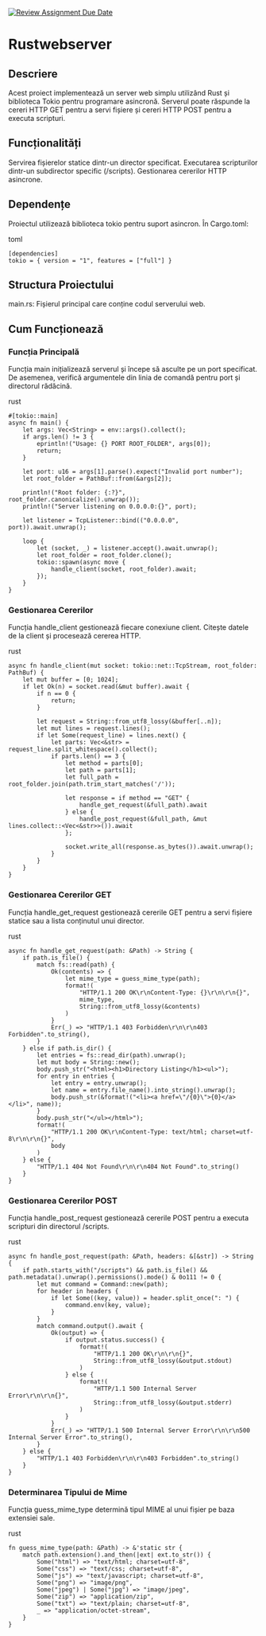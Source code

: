 [![Review Assignment Due Date](https://classroom.github.com/assets/deadline-readme-button-24ddc0f5d75046c5622901739e7c5dd533143b0c8e959d652212380cedb1ea36.svg)](https://classroom.github.com/a/TXciPqtn)
# Rustwebserver

## Descriere
Acest proiect implementează un server web simplu utilizând Rust și biblioteca Tokio pentru programare asincronă. Serverul poate răspunde la cereri HTTP GET pentru a servi fișiere și cereri HTTP POST pentru a executa scripturi.

## Funcționalități
Servirea fișierelor statice dintr-un director specificat.
Executarea scripturilor dintr-un subdirector specific (/scripts).
Gestionarea cererilor HTTP asincrone.
## Dependențe
Proiectul utilizează biblioteca tokio pentru suport asincron. În Cargo.toml:

toml
```
[dependencies]
tokio = { version = "1", features = ["full"] }
```
## Structura Proiectului
main.rs: Fișierul principal care conține codul serverului web.

## Cum Funcționează
### Funcția Principală
Funcția main inițializează serverul și începe să asculte pe un port specificat. De asemenea, verifică argumentele din linia de comandă pentru port și directorul rădăcină.

rust
```
#[tokio::main]
async fn main() {
    let args: Vec<String> = env::args().collect();
    if args.len() != 3 {
        eprintln!("Usage: {} PORT ROOT_FOLDER", args[0]);
        return;
    }

    let port: u16 = args[1].parse().expect("Invalid port number");
    let root_folder = PathBuf::from(&args[2]);

    println!("Root folder: {:?}", root_folder.canonicalize().unwrap());
    println!("Server listening on 0.0.0.0:{}", port);

    let listener = TcpListener::bind(("0.0.0.0", port)).await.unwrap();

    loop {
        let (socket, _) = listener.accept().await.unwrap();
        let root_folder = root_folder.clone();
        tokio::spawn(async move {
            handle_client(socket, root_folder).await;
        });
    }
}
```
### Gestionarea Cererilor
Funcția handle_client gestionează fiecare conexiune client. Citește datele de la client și procesează cererea HTTP.

rust
```
async fn handle_client(mut socket: tokio::net::TcpStream, root_folder: PathBuf) {
    let mut buffer = [0; 1024];
    if let Ok(n) = socket.read(&mut buffer).await {
        if n == 0 {
            return;
        }

        let request = String::from_utf8_lossy(&buffer[..n]);
        let mut lines = request.lines();
        if let Some(request_line) = lines.next() {
            let parts: Vec<&str> = request_line.split_whitespace().collect();
            if parts.len() == 3 {
                let method = parts[0];
                let path = parts[1];
                let full_path = root_folder.join(path.trim_start_matches('/'));

                let response = if method == "GET" {
                    handle_get_request(&full_path).await
                } else {
                    handle_post_request(&full_path, &mut lines.collect::<Vec<&str>>()).await
                };

                socket.write_all(response.as_bytes()).await.unwrap();
            }
        }
    }
}
```
### Gestionarea Cererilor GET
Funcția handle_get_request gestionează cererile GET pentru a servi fișiere statice sau a lista conținutul unui director.

rust
```
async fn handle_get_request(path: &Path) -> String {
    if path.is_file() {
        match fs::read(path) {
            Ok(contents) => {
                let mime_type = guess_mime_type(path);
                format!(
                    "HTTP/1.1 200 OK\r\nContent-Type: {}\r\n\r\n{}",
                    mime_type,
                    String::from_utf8_lossy(&contents)
                )
            }
            Err(_) => "HTTP/1.1 403 Forbidden\r\n\r\n403 Forbidden".to_string(),
        }
    } else if path.is_dir() {
        let entries = fs::read_dir(path).unwrap();
        let mut body = String::new();
        body.push_str("<html><h1>Directory Listing</h1><ul>");
        for entry in entries {
            let entry = entry.unwrap();
            let name = entry.file_name().into_string().unwrap();
            body.push_str(&format!("<li><a href=\"/{0}\">{0}</a></li>", name));
        }
        body.push_str("</ul></html>");
        format!(
            "HTTP/1.1 200 OK\r\nContent-Type: text/html; charset=utf-8\r\n\r\n{}",
            body
        )
    } else {
        "HTTP/1.1 404 Not Found\r\n\r\n404 Not Found".to_string()
    }
}
```
### Gestionarea Cererilor POST
Funcția handle_post_request gestionează cererile POST pentru a executa scripturi din directorul /scripts.

rust
```
async fn handle_post_request(path: &Path, headers: &[&str]) -> String {
    if path.starts_with("/scripts") && path.is_file() && path.metadata().unwrap().permissions().mode() & 0o111 != 0 {
        let mut command = Command::new(path);
        for header in headers {
            if let Some((key, value)) = header.split_once(": ") {
                command.env(key, value);
            }
        }
        match command.output().await {
            Ok(output) => {
                if output.status.success() {
                    format!(
                        "HTTP/1.1 200 OK\r\n\r\n{}",
                        String::from_utf8_lossy(&output.stdout)
                    )
                } else {
                    format!(
                        "HTTP/1.1 500 Internal Server Error\r\n\r\n{}",
                        String::from_utf8_lossy(&output.stderr)
                    )
                }
            }
            Err(_) => "HTTP/1.1 500 Internal Server Error\r\n\r\n500 Internal Server Error".to_string(),
        }
    } else {
        "HTTP/1.1 403 Forbidden\r\n\r\n403 Forbidden".to_string()
    }
}
```
### Determinarea Tipului de Mime
Funcția guess_mime_type determină tipul MIME al unui fișier pe baza extensiei sale.

rust
```
fn guess_mime_type(path: &Path) -> &'static str {
    match path.extension().and_then(|ext| ext.to_str()) {
        Some("html") => "text/html; charset=utf-8",
        Some("css") => "text/css; charset=utf-8",
        Some("js") => "text/javascript; charset=utf-8",
        Some("png") => "image/png",
        Some("jpeg") | Some("jpg") => "image/jpeg",
        Some("zip") => "application/zip",
        Some("txt") => "text/plain; charset=utf-8",
        _ => "application/octet-stream",
    }
}
```